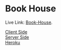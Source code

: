 # Book House 

Live Link: [Book-House](https://book-house-f63f7.web.app/).

[Client Side](https://github.com/ProgrammingHeroWC4/warehouse-management-client-side-JubayerAhmmodShuvo) </br>
[Server Side](https://github.com/ProgrammingHeroWC4/warehouse-management-client-side-JubayerAhmmodShuvo)
</br>
[Heroku](https://quiet-harbor-16613.herokuapp.com/)

